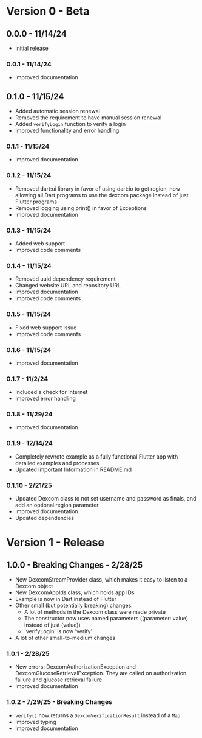 # Version 0 - Beta

## 0.0.0 - 11/14/24
- Initial release

### 0.0.1 - 11/14/24
- Improved documentation

## 0.1.0 - 11/15/24
- Added automatic session renewal
- Removed the requirement to have manual session renewal
- Added `verifyLogin` function to verify a login
- Improved functionality and error handling

### 0.1.1 - 11/15/24
- Improved documentation

### 0.1.2 - 11/15/24
- Removed dart:ui library in favor of using dart:io to get region, now allowing all Dart programs to use the dexcom package instead of just Flutter programs
- Removed logging using print() in favor of Exceptions
- Improved documentation

### 0.1.3 - 11/15/24
- Added web support
- Improved code comments

### 0.1.4 - 11/15/24
- Removed uuid dependency requirement
- Changed website URL and repository URL
- Improved documentation
- Improved code comments

### 0.1.5 - 11/15/24
- Fixed web support issue
- Improved code comments

### 0.1.6 - 11/15/24
- Improved documentation

### 0.1.7 - 11/2/24
- Included a check for Internet
- Improved error handling

### 0.1.8 - 11/29/24
- Improved documentation

### 0.1.9 - 12/14/24
- Completely rewrote example as a fully functional Flutter app with detailed examples and processes
- Updated Important Information in README.md

### 0.1.10 - 2/21/25
- Updated Dexcom class to not set username and password as finals, and add an optional region parameter
- Improved documentation
- Updated dependencies

# Version 1 - Release

## 1.0.0 - Breaking Changes - 2/28/25
- New DexcomStreamProvider class, which makes it easy to listen to a Dexcom object
- New DexcomAppIds class, which holds app IDs
- Example is now in Dart instead of Flutter
- Other small (but potentially breaking) changes:
    - A lot of methods in the Dexcom class were made private
    - The constructor now uses named parameters ((parameter: value) instead of just (value))
    - 'verifyLogin' is now 'verify'
- A lot of other small-to-medium changes

### 1.0.1 - 2/28/25
- New errors: DexcomAuthorizationException and DexcomGlucoseRetrievalException. They are called on authorization failure and glucose retrieval failure.
- Improved documentation

### 1.0.2 - 7/29/25 - Breaking Changes
- `verify()` now returns a `DexcomVerificationResult` instead of a `Map`
- Improved typing
- Improved documentation